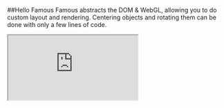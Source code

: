 ##Hello Famous
Famous abstracts the DOM &amp; WebGL, allowing you to do custom layout and rendering. Centering objects and rotating them can be done with only a few lines of code.
<iframe src='http://staging.famous.org/examples/index.html?block=hello-famous&detail=false&header=false' scrolling='no' class='code-block' allowtransparency='true'></iframe>